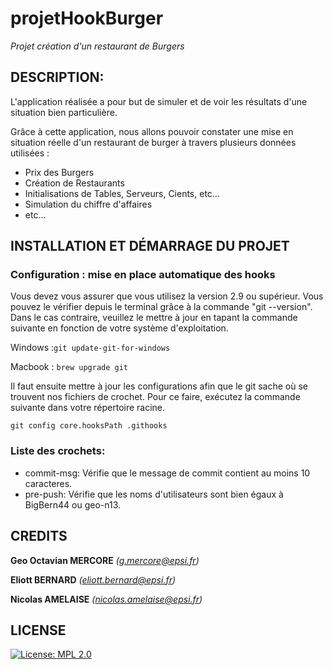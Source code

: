 # projetHookBurger
_Projet création d'un restaurant de Burgers_

## DESCRIPTION:
L'application réalisée a pour but de simuler et de voir les résultats d'une situation bien particulière.

Grâce à cette application, nous allons pouvoir constater une mise en situation réelle d'un restaurant de burger à travers plusieurs données utilisées :

- Prix des Burgers
- Création de Restaurants
- Initialisations de Tables, Serveurs, Cients, etc...
- Simulation du chiffre d'affaires
- etc...

## INSTALLATION ET DÉMARRAGE DU PROJET
###  Configuration : mise en place automatique des hooks
Vous devez vous assurer que vous utilisez la version 2.9 ou supérieur. Vous pouvez le vérifier depuis le terminal grâce à la commande "git --version".
Dans le cas contraire, veuillez le mettre à jour en tapant la commande suivante en fonction de votre système d'exploitation.

Windows :`git update-git-for-windows`

Macbook : `brew upgrade git`

Il faut ensuite mettre à jour les configurations afin que le git sache où se trouvent nos fichiers de crochet.
Pour ce faire, exécutez la commande suivante dans votre répertoire racine.

`git config core.hooksPath .githooks`

### Liste des crochets:
- commit-msg: Vérifie que le message de commit contient au moins 10 caracteres.
- pre-push: Vérifie que les noms d'utilisateurs sont bien égaux à BigBern44 ou geo-n13.

## CREDITS

**Geo Octavian MERCORE** _(g.mercore@epsi.fr)_

**Eliott BERNARD** _(eliott.bernard@epsi.fr)_

**Nicolas AMELAISE** _(nicolas.amelaise@epsi.fr)_

## LICENSE

[![License: MPL 2.0](https://img.shields.io/badge/License-MPL%202.0-brightgreen.svg)](https://opensource.org/licenses/MPL-2.0)
